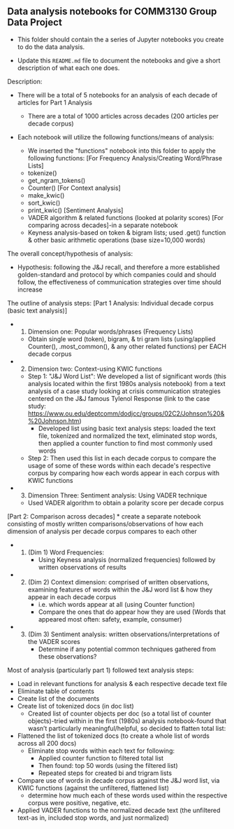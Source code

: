 ## Data analysis notebooks for COMM3130 Group Data Project

* This folder should contain the a series of Jupyter notebooks you create to do the data analysis.

* Update this `README.md` file to document the notebooks and give a short description of what each one does.

Description:

* There will be a total of 5 notebooks for an analysis of each decade of articles for Part 1 Analysis
  * There are a total of 1000 articles across decades (200 articles per decade corpus)

* Each notebook will utilize the following functions/means of analysis:
   * We inserted the "functions" notebook into this folder to apply the following functions:
  [For Frequency Analysis/Creating Word/Phrase Lists]
    * tokenize()
    * get_ngram_tokens()
    * Counter()
  [For Context analysis]
    * make_kwic()
    * sort_kwic()
    * print_kwic()
  [Sentiment Analysis]
    * VADER algorithm & related functions (looked at polarity scores)
  [For comparing across decades]-in a separate notebook
    * Keyness analysis-based on token & bigram lists; used .get() function & other basic arithmetic
      operations (base size=10,000 words)


The overall concept/hypothesis of analysis:
* Hypothesis: following the J&J recall, and therefore a more established golden-standard and protocol by which companies could and should follow, the effectiveness of communication strategies over time should increase

The outline of analysis steps:
[Part 1 Analysis: Individual decade corpus (basic text analysis)]
* 1) Dimension one: Popular words/phrases (Frequency Lists)
  * Obtain single word (token), bigram, & tri gram lists (using/applied Counter(), .most_common(), & any other related functions) per EACH decade corpus
* 2) Dimension two: Context-using KWIC functions
   * Step 1: "J&J Word List": We developed a list of significant words (this analysis located within the first 1980s analysis notebook) from a text analysis of a case study looking at crisis communication strategies centered on the J&J famous Tylenol Response (link to the case study: https://www.ou.edu/deptcomm/dodjcc/groups/02C2/Johnson%20&%20Johnson.htm)
      * Developed list using basic text analysis steps: loaded the text file, tokenized and normalized the text, eliminated stop words, then applied a counter function to find most commonly used words
    * Step 2: Then used this list in each decade corpus to compare the usage of some of these words within each decade's respective corpus by comparing how each words appear in each corpus with KWIC functions
* 3) Dimension Three: Sentiment analysis: Using VADER technique
  * Used VADER algorithm to obtain a polarity score per decade corpus

[Part 2: Comparison across decades]
    * create a separate notebook consisting of mostly written comparisons/observations of how each dimension of analysis per decade corpus compares to each other
* 1) (Dim 1) Word Frequencies:
     * Using Keyness analysis (normalized frequencies) followed by written observations of results
* 2) (Dim 2) Context dimension: comprised of written observations, examining features of words within the J&J word list & how they appear in each decade corpus
     * i.e. which words appear at all (using Counter function)
     * Compare the ones that do appear how they are used (Words that appeared most often: safety,
       example, consumer)
* 3) (Dim 3) Sentiment analysis: written observations/interpretations of the VADER scores
     * Determine if any potential common techniques gathered from these observations?


Most of analysis (particularly part 1) followed text analysis steps:
* Load in relevant functions for analysis & each respective decade text file
* Eliminate table of contents
* Create list of the documents
* Create list of tokenized docs (in doc list)
  * Created list of counter objects per doc (so a total list of counter objects)-tried within in the first (1980s) analysis notebook-found that wasn’t particularly meaningful/helpful, so decided to flatten total list:
* Flattened the list of tokenized docs (to create a whole list of words across all 200 docs)
  * Eliminate stop words within each text for following:
      * Applied counter function to filtered total list
      * Then found: top 50 words (using the filtered list)
      * Repeated steps for created bi and trigram lists
* Compare use of words in decade corpus against the J&J word list, via KWIC functions (against the unfiltered, flattened list)
  * determine how much each of these words used within the respective corpus were positive, negative, etc.
* Applied VADER functions to the normalized decade text (the unfiltered text-as in, included stop words, and just normalized)